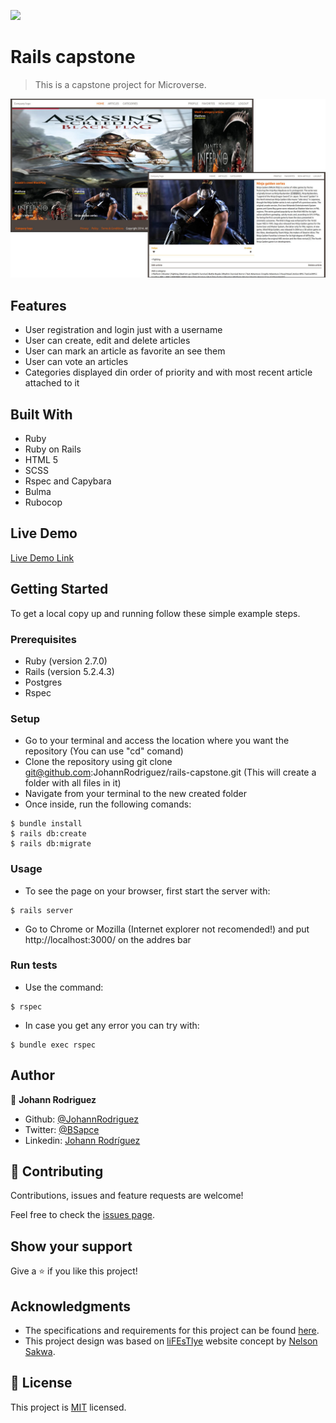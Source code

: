 ![](https://img.shields.io/badge/Microverse-blueviolet)

# Rails capstone

> This is a capstone project for Microverse.

![screenshot](./app_screenshot.jpg)

## Features

- User registration and login just with a username
- User can create, edit and delete articles
- User can mark an article as favorite an see them
- User can vote an articles
- Categories displayed din order of priority and with most recent article attached to it

## Built With

- Ruby
- Ruby on Rails
- HTML 5
- SCSS
- Rspec and Capybara
- Bulma
- Rubocop

## Live Demo

[Live Demo Link](http://rails-capstone.herokuapp.com/)


## Getting Started

To get a local copy up and running follow these simple example steps.

### Prerequisites

- Ruby (version 2.7.0)
- Rails (version 5.2.4.3)
- Postgres
- Rspec

### Setup

- Go to your terminal and access the location where you want the repository (You can use "cd" comand)
- Clone the repository using git clone git@github.com:JohannRodriguez/rails-capstone.git (This will create a folder with all files in it)
- Navigate from your terminal to the new created folder
- Once inside, run the following comands:
```
$ bundle install
$ rails db:create
$ rails db:migrate
```

### Usage

- To see the page on your browser, first start the server with:
```
$ rails server
```
- Go to Chrome or Mozilla (Internet explorer not recomended!) and put http://localhost:3000/ on the addres bar

### Run tests

- Use the command:
```
$ rspec
```

- In case you get any error you can try with:
```
$ bundle exec rspec
```

## Author

👤 **Johann Rodriguez**

- Github: [@JohannRodriguez](https://github.com/JohannRodriguez)
- Twitter: [@BSapce](https://https://twitter.com/BSapce)
- Linkedin: [Johann Rodríguez](https://www.linkedin.com/in/johann-alonso-rodr%C3%ADguez-v%C3%A1zquez-25b07719a/)

## 🤝 Contributing

Contributions, issues and feature requests are welcome!

Feel free to check the [issues page](issues/).

## Show your support

Give a ⭐️ if you like this project!

## Acknowledgments

- The specifications and requirements for this project can be found [here](https://www.notion.so/Lifestyle-articles-b82a5f10122b4cec924cd5d4a6cf7561).
- This project design was based on [liFEsTlye](https://www.behance.net/gallery/14554909/liFEsTlye-Mobile-version) website concept by [Nelson Sakwa](https://www.behance.net/sakwadesignstudio).


## 📝 License

This project is [MIT](lic.url) licensed.
